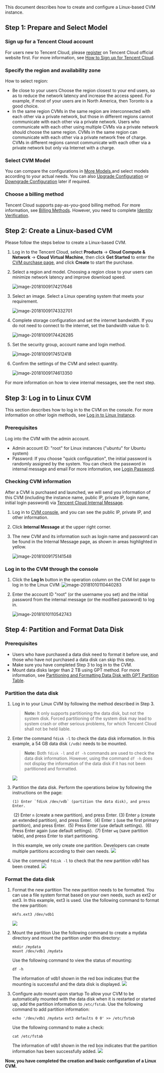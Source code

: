 
This document describes how to create and configure a Linux-based CVM instance.

<div id="page1"></div>

## Step 1: Prepare and Select Model
### Sign up for a Tencent Cloud account
For users new to Tencent Cloud, please [register](https://intl.cloud.tencent.com/register) on Tencent Cloud official website first. For more information, see [How to Sign up for Tencent Cloud](https://intl.cloud.tencent.com/document/product/213/6090).

### Specify the region and availability zone
How to select region:
 - Be close to your users
Choose the region closest to your end users, so as to reduce the network latency and increase the access speed. For example, if most of your users are in North America, then Toronto is a good choice.
 - In the same region
CVMs in the same region are interconnected with each other via a private network, but those in different regions cannot communicate with each other via a private network. Users who communicate with each other using multiple CVMs via a private network should choose the same region.
CVMs in the same region can communicate with each other via a private network free of charge.
CVMs in different regions cannot communicate with each other via a private network but only via Internet with a charge.

### Select CVM Model
You can compare the configurations in [More Models](https://intl.cloud.tencent.com/document/product/213/11518),and select models according to your actual needs. You can also [Upgrade Configuration](https://intl.cloud.tencent.com/document/product/213/2178#upgrading-configuration) or [Downgrade Configuration](https://intl.cloud.tencent.com/document/product/213/2178#degrading-configuration) later if required.

### Choose a billing method
Tencent Cloud supports pay-as-you-good billing method. For more information, see [Billing Methods](/doc/product/213/2180).
However, you need to complete [Identity Verification](https://console.cloud.tencent.com/developer/infomation).

<div id="page2"></div>

## Step 2: Create a Linux-based CVM
Please follow the steps below to create a Linux-based CVM.

 1. Log in to the Tencent Cloud, select **Products** -> **Cloud Compute & Network** -> **Cloud Virtual Machine**, then click **Get Started** to enter the [CVM purchase page](https://console.cloud.tencent.com/cvm/index), and click **Create** to start the purchase.

 2. Select a region and model. Choosing a region close to your users can minimize network latency and improve download speed.

    ![image-20181009174217646](https://main.qcloudimg.com/raw/820aa02738c2d69b70090083e292eb4b.png)

 3. Select an image. Select a Linux operating system that meets your requirement.

    ![image-20181009174332701](https://main.qcloudimg.com/raw/672968dca61a9a48cd935c0f3d7f00cf.png)

 4. Complete storage configuration and set the internet bandwidth. If you do not need to connect to the internet, set the bandwidth value to 0.

    ![image-20181009174426285](https://main.qcloudimg.com/raw/5cfedc485adae3943823ed7920f26aad.png)

 5. Set the security group, account name and login method.

    ![image-20181009174512418](https://main.qcloudimg.com/raw/08f3348cb809b812cd9bde269e21ce41.png)

 6. Confirm the settings of the CVM and select quantity.

    ![image-20181009174613350](https://main.qcloudimg.com/raw/05578198df6ea198935c89b56546ecb8.png)

For more information on how to view internal messages, see the next step.

<div id="Inter-Page">  </div>

## Step 3: Log in to Linux CVM
This section describes how to log in to the CVM on the console. For more information on other login methods, see [Log in to Linux Instance](/doc/product/213/5436).

### Prerequisites
Log into the CVM with the admin account.

 * Admin account ID: "root" for Linux instances ("ubuntu" for Ubuntu system)
 * Password: If you choose "quick configuration", the initial password is randomly assigned by the system. You can check the password in internal message and email
   For more information, see [Login Password](/doc/product/213/6093).

### Checking CVM information
After a CVM is purchased and launched, we will send you information of this CVM (including the instance name, public IP, private IP, login name, initial login password) via [Tencent Cloud Internal Message](https://console.cloud.tencent.com/message).

 1. Log in to [CVM console](https://console.cloud.tencent.com/cvm/index), and you can see the public IP, private IP, and other information.

 2. Click **Internal Message** at the upper right corner.

 3. The new CVM and its information such as login name and password can be found in the Internal Message page, as shown in areas highlighted in yellow.

    ![image-20181009175141548](https://main.qcloudimg.com/raw/a52108b18b1ab2313a8b92661e3e4782.png)


### Log in to the CVM through the console
 1. Click the **Log In** button in the operation column on the CVM list page to log in to the Linux CVM:
    ![image-20181010110440283](https://main.qcloudimg.com/raw/501d857bac9c6bd38e8dc1761e105d28/image-20181010110440283.png)

 2. Enter the account ID "root" (or the username you set) and the initial password from the internal message (or the modified password) to log in.

    ![image-20181010110542743](https://main.qcloudimg.com/raw/1310dcb1b36927711d387b8180c2bfaa/image-20181010110542743.png)

<div id="page4"></div>

## Step 4: Partition and Format Data Disk

### Prerequisites
 - Users who have purchased a data disk need to format it before use, and those who have not purchased a data disk can skip this step.
 - Make sure you have completed Step 3 to log in to the CVM.
 - Mount data disks larger than 2 TB using GPT method. For more information, see [Partitioning and Formatting Data Disk with GPT Partition Table](https://intl.cloud.tencent.com/document/product/362/6738#formatting-new-space-as-an-independent-gpt-partition).

### Partition the data disk

 1. Log in to your Linux CVM by following the method described in Step 3.

	> **Note:**
	> It only supports partitioning the data disk, but not the system disk. Forced partitioning of the system disk may lead to system crash or other serious problems, for which Tencent Cloud shall not be held liable.

 2. Enter the command `fdisk -l` to check the data disk information.
	In this example, a 54 GB data disk `(/vdb)` needs to be mounted.
	>**Note:**
	> Both `fdisk -l` and `df -h` commands are used to check the data disk information. However, using the command `df -h` does not display the information of the data disk if it has not been partitioned and formatted.

	![](https://main.qcloudimg.com/raw/569122784140ce71fdb4e4ef6c936838.png)

 3. Partition the data disk. Perform the operations below by following the instructions on the page:

		(1) Enter `fdisk /dev/vdb` (partition the data disk), and press Enter.
	​	(2) Enter `n` (create a new partition), and press Enter.
	​	(3) Enter `p` (create an extended partition), and press Enter.
	​	(4) Enter `1` (use the first primary partition), and press Enter.
	​	(5) Press Enter (use default settings).
	​	(6) Press Enter again (use default settings).
	​	(7) Enter `wq` (save partition table), and press Enter to start partitioning.

	In this example, we only create one partition. Developers can create multiple partitions according to their own needs.
	![](https://main.qcloudimg.com/raw/719a604e35895630881dd3d2df60dbf5/image2.png)

 4. Use the command `fdisk -l` to check that the new partition vdb1 has been created.
	![](https://main.qcloudimg.com/raw/762c95fb196c1461fbfdfa15cb5ca908/image3.png)

### Format the data disk

 1. Format the new partition
 The new partition needs to be formatted. You can use a file system format based on your own needs, such as ext2 or ext3. In this example, ext3 is used.
Use the following command to format the new partition: 
	```
	mkfs.ext3 /dev/vdb1
	```
	![](https://main.qcloudimg.com/raw/8c1fcdbcb40dbb310e8d6c50b15bde70/image4.png)

 2. Mount the partition
	Use the following command to create a mydata directory and mount the partition under this directory:
	```
	mkdir /mydata
	mount /dev/vdb1 /mydata
	```
	Use the following command to view the status of mounting:
	```
	df -h
	```
	The information of vdb1 shown in the red box indicates that the mounting is successful and the data disk is displayed.
	![](https://main.qcloudimg.com/raw/9952f0aaaf35c124aa6c2a4df234e29a/image5.png)

 3. Configure auto mount upon startup
To allow your CVM to be automatically mounted with the data disk when it is restarted or started up, add the partition information to `/etc/fstab`.
Use the following command to add partition information:
	```
	echo '/dev/vdb1 /mydata ext3 defaults 0 0' >> /etc/fstab
	```
	Use the following command to make a check:
	```
	cat /etc/fstab
	```
	The information of vdb1 shown in the red box indicates that the partition information has been successfully added.
	![](https://main.qcloudimg.com/raw/8954037db435d0661330da00c38a9ee1/image6.png)
	

**Now, you have completed the creation and basic configuration of a Linux CVM.**

